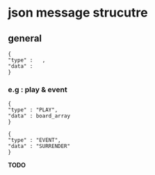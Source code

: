 # json message strucutre

## general
    {
    "type" :   ,
    "data" : 
    }  

### e.g : play & event
    {
    "type" : "PLAY",
    "data" : board_array 
    }
    
    {
    "type" : "EVENT",
    "data" : "SURRENDER"
    }
    
**TODO**
